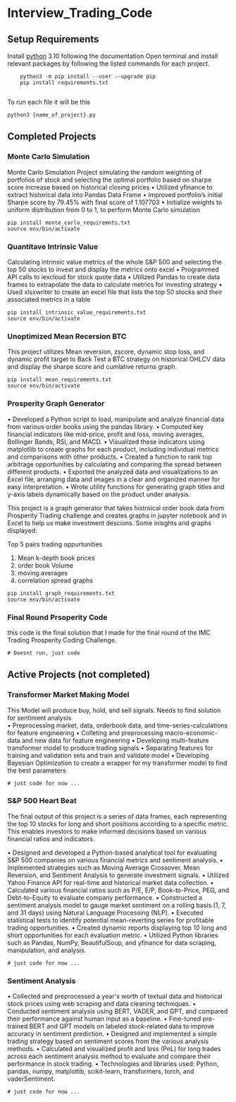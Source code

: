# Interview_Trading_Code
## Setup Requirements 
Install [python](https://www.python.org) 3.10 following the documentation
Open terminal and install relevant packages by following the listed commands for each project.
```
    python3 -m pip install --user --upgrade pip
    pip install requirements.txt
    
```
To run each file it will be this
```
python3 {name_of_project}.py
```
## Completed Projects

### Monte Carlo Simulation
Monte Carlo Simulation Project simulating the random weighting of portfolios of stock and selecting the optimal portfolio based on sharpe score 
increase based on historical closing prices 
• Utilized yfinance to extract historical data into Pandas Data Frame
• Improved portfolio’s initial Sharpe score by 79.45% with final score of 1.107703
• Initialize weights to uniform distribution from 0 to 1, to perform Monte Carlo simulation
```
pip install monte_carlo_requiremnts.txt
source env/bin/activate
```
### Quantitave Intrinsic Value 
Calculating  intrinsic value metrics of the whole S&P 500 and selecting the top 50 stocks to invest and display the metrics onto excel 
• Programmed API calls to iexcloud for stock quote data
• Utilized Pandas to create data frames to extrapolate the data to calculate metrics for investing strategy
• Used xlsxwriter to create an excel file that lists the top 50 stocks and their associated metrics in a table
```
pip install intrinsic_value_requirements.txt
source env/bin/activate
```
### Unoptimized Mean Recersion BTC
This project utilizes Mean reversion, zscore, dynamic stop loss, and dynamic profit target to Back Test a BTC strategy on historical OHLCV data and display the sharpe score and cumlative returns graph. 
```
pip install mean_requirements.txt
source env/bin/activate
```
### Prosperity Graph Generator
•	Developed a Python script to load, manipulate and analyze financial data from various order books using the pandas library.
•	Computed key financial indicators like mid-price, profit and loss, moving averages, Bollinger Bands, RSI, and MACD.
•	Visualized these indicators using matplotlib to create graphs for each product, including individual metrics and comparisons with other products.
•	Created a function to rank top arbitrage opportunities by calculating and comparing the spread between different products.
•	Exported the analyzed data and visualizations to an Excel file, arranging data and images in a clear and organized manner for easy interpretation.
•	Wrote utility functions for generating graph titles and y-axis labels dynamically based on the product under analysis.

This project is a graph generator that takes histroical order book data from Prosperity Trading challenge and creates graphs in jupyter notebook and in Excel to help us make investment descions. 
Some inisghts and graphs displayed:

Top 5 pairs trading oppurtunities 

1. Mean k-depth book prices
2. order book Volume
3. moving averages 
4. correlation spread graphs

```
pip install graph_requirements.txt
source env/bin/activate
```
### Final Round Prsoperity Code
this code is the final solution that I made for the final round of the IMC Trading Prosperity Coding Challenge. 
```
# Doesnt run, just code
```
## Active Projects (not completed)

### Transformer Market Making Model
This Model will produce buy, hold, and sell signals. Needs to find solution for sentiment analysis  
• Preprocessing market, data, orderbook data, and time-series-calculations for feature engineering
• Colleting and preprocessing macro-economic-data and new data for feature engineering
• Developing multi-feature transformer model to produce trading signals
• Separating features for training and validation sets and train and validate model
• Developing Bayesian Optimization to create a wrapper for my transformer model to find the best parameters
```
# just code for now ...
```
### S&P 500 Heart Beat
The final output of this project is a series of data frames, each representing the top 10 stocks for long and short positions according to a specific metric. This enables investors to make informed decisions based on various financial ratios and indicators.

•	Designed and developed a Python-based analytical tool for evaluating S&P 500 companies on various financial metrics and sentiment analysis.
•	Implemented strategies such as Moving Average Crossover, Mean Reversion, and Sentiment Analysis to generate investment signals.
•	Utilized Yahoo Finance API for real-time and historical market data collection.
•	Calculated various financial ratios such as P/E, E/P, Book-to-Price, PEG, and Debt-to-Equity to evaluate company performance.
•	Constructed a sentiment analysis model to gauge market sentiment on a rolling basis (1, 7, and 31 days) using Natural Language Processing (NLP).
•	Executed statistical tests to identify potential mean-reverting series for profitable trading opportunities.
•	Created dynamic reports displaying top 10 long and short opportunities for each evaluation metric.
•	Utilized Python libraries such as Pandas, NumPy, BeautifulSoup, and yfinance for data scraping, manipulation, and analysis.

```
# just code for now ...
```

### Sentiment Analysis 
•	Collected and preprocessed a year's worth of textual data and historical stock prices using web scraping and data cleaning techniques.
•	Conducted sentiment analysis using BERT, VADER, and GPT, and compared their performance against human input as a baseline.
•	Fine-tuned pre-trained BERT and GPT models on labeled stock-related data to improve accuracy in sentiment prediction.
•	Designed and implemented a simple trading strategy based on sentiment scores from the various analysis methods.
•	Calculated and visualized profit and loss (PnL) for long trades across each sentiment analysis method to evaluate and compare their performance in stock trading.
•	Technologies and libraries used: Python, pandas, numpy, matplotlib, scikit-learn, transformers, torch, and vaderSentiment.

```
# just code for now ...
```
